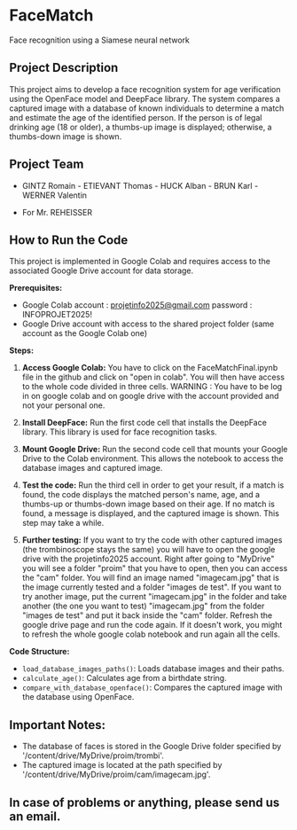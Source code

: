 # FaceMatch
Face recognition using a Siamese neural network

## Project Description

This project aims to develop a face recognition system for age verification using the OpenFace model and DeepFace library. The system compares a captured image with a database of known individuals to determine a match and estimate the age of the identified person. If the person is of legal drinking age (18 or older), a thumbs-up image is displayed; otherwise, a thumbs-down image is shown.

## Project Team

- GINTZ Romain - ETIEVANT Thomas - HUCK Alban - BRUN Karl - WERNER Valentin
  
- For Mr. REHEISSER

## How to Run the Code

This project is implemented in Google Colab and requires access to the associated Google Drive account for data storage.

**Prerequisites:**

- Google Colab account : projetinfo2025@gmail.com	password : INFOPROJET2025!
- Google Drive account with access to the shared project folder (same account as the Google Colab one)

**Steps:**

1. **Access Google Colab:** You have to click on the FaceMatchFinal.ipynb file in the github and click on "open in colab". You will then have access to the whole code divided in three cells. WARNING : You have to be log in on google colab and on google drive with the account provided and not your personal one.
   
2. **Install DeepFace:** Run the first code cell that installs the DeepFace library. This library is used for face recognition tasks.
   
3. **Mount Google Drive:** Run the second code cell that mounts your Google Drive to the Colab environment. This allows the notebook to access the database images and captured image.
   
4. **Test the code:** Run the third cell in order to get your result, if a match is found, the code displays the matched person's name, age, and a thumbs-up or thumbs-down image based on their age. If no match is found, a message is displayed, and the captured image is shown. This step may take a while.
   
5. **Further testing:** If you want to try the code with other captured images (the trombinoscope stays the same) you will have to open the google drive with the projetinfo2025 account. Right after going to "MyDrive" you will see a folder "proim" that you have to open, then you can access the "cam" folder. You will find an image named "imagecam.jpg" that is the image currently tested and a folder "images de test". If you want to try another image, put the current "imagecam.jpg" in the folder and take another (the one you want to test) "imagecam.jpg" from the folder "images de test" and put it back inside the "cam" folder. Refresh the google drive page and run the code again. If it doesn't work, you might to refresh the whole google colab notebook and run again all the cells.  


**Code Structure:**

- `load_database_images_paths()`: Loads database images and their paths.
- `calculate_age()`: Calculates age from a birthdate string.
- `compare_with_database_openface()`: Compares the captured image with the database using OpenFace.

## Important Notes:

- The database of faces is stored in the Google Drive folder specified by '/content/drive/MyDrive/proim/trombi'.
- The captured image is located at the path specified by '/content/drive/MyDrive/proim/cam/imagecam.jpg'.

## In case of problems or anything, please send us an email.
